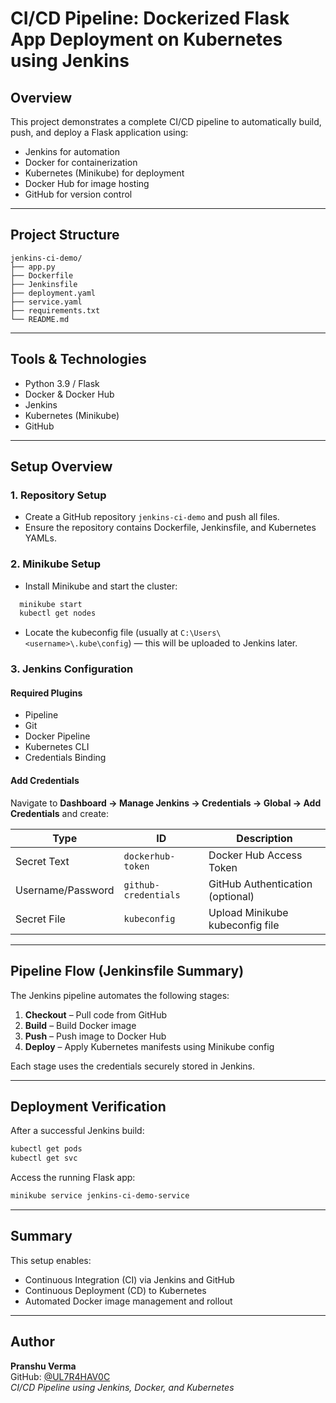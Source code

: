 # CI/CD Pipeline: Dockerized Flask App Deployment on Kubernetes using Jenkins

## Overview

This project demonstrates a complete CI/CD pipeline to automatically build, push, and deploy a Flask application using:
- Jenkins for automation  
- Docker for containerization  
- Kubernetes (Minikube) for deployment  
- Docker Hub for image hosting  
- GitHub for version control  

---

## Project Structure
```
jenkins-ci-demo/
├── app.py
├── Dockerfile
├── Jenkinsfile
├── deployment.yaml
├── service.yaml
├── requirements.txt
└── README.md
```

---

## Tools & Technologies

- Python 3.9 / Flask  
- Docker & Docker Hub  
- Jenkins  
- Kubernetes (Minikube)  
- GitHub  

---

## Setup Overview

### 1. Repository Setup
- Create a GitHub repository `jenkins-ci-demo` and push all files.  
- Ensure the repository contains Dockerfile, Jenkinsfile, and Kubernetes YAMLs.

### 2. Minikube Setup
- Install Minikube and start the cluster:
```bash
  minikube start
  kubectl get nodes
```

- Locate the kubeconfig file (usually at `C:\Users\<username>\.kube\config`) — this will be uploaded to Jenkins later.

### 3. Jenkins Configuration

#### Required Plugins
- Pipeline
- Git
- Docker Pipeline
- Kubernetes CLI
- Credentials Binding

#### Add Credentials
Navigate to **Dashboard → Manage Jenkins → Credentials → Global → Add Credentials** and create:

| Type | ID | Description |
|------|-------|-------------|
| Secret Text | `dockerhub-token` | Docker Hub Access Token |
| Username/Password | `github-credentials` | GitHub Authentication (optional) |
| Secret File | `kubeconfig` | Upload Minikube kubeconfig file |

---

## Pipeline Flow (Jenkinsfile Summary)

The Jenkins pipeline automates the following stages:

1. **Checkout** – Pull code from GitHub
2. **Build** – Build Docker image
3. **Push** – Push image to Docker Hub
4. **Deploy** – Apply Kubernetes manifests using Minikube config

Each stage uses the credentials securely stored in Jenkins.

---

## Deployment Verification

After a successful Jenkins build:
```bash
kubectl get pods
kubectl get svc
```

Access the running Flask app:
```bash
minikube service jenkins-ci-demo-service
```

---

## Summary

This setup enables:
- Continuous Integration (CI) via Jenkins and GitHub
- Continuous Deployment (CD) to Kubernetes
- Automated Docker image management and rollout

---

## Author

**Pranshu Verma**  
GitHub: [@UL7R4HAV0C](https://github.com/UL7R4HAV0C)  
*CI/CD Pipeline using Jenkins, Docker, and Kubernetes*
